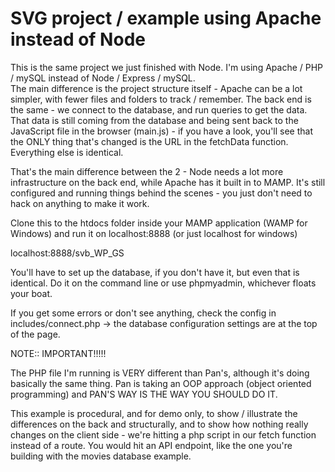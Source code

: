# SVG project / example using Apache instead of Node

This is the same project we just finished with Node. I'm using Apache / PHP / mySQL instead of Node / Express / mySQL.  
The main difference is the project structure itself - Apache can be a lot simpler, with fewer files and folders to track / remember. The back end is the same - we connect to the database, and run queries to get the data. That data is still coming from the database and being sent back to the JavaScript file in the browser (main.js) - if you have a look, you'll see that the ONLY thing that's changed is the URL in the fetchData function. Everything else is identical.

That's the main difference between the 2 - Node needs a lot more infrastructure on the back end, while Apache has it built in to MAMP. It's still configured and running things behind the scenes - you just don't need to hack on anything to make it work.

Clone this to the htdocs folder inside your MAMP application (WAMP for Windows) and run it on localhost:8888 (or just localhost for windows)

localhost:8888/svb_WP_GS

You'll have to set up the database, if you don't have it, but even that is identical. Do it on the command line or use phpmyadmin, whichever floats your boat.

If you get some errors or don't see anything, check the config in includes/connect.php -> the database configuration settings are at the top of the page.

NOTE:: IMPORTANT!!!!!

The PHP file I'm running is VERY different than Pan's, although it's doing basically the same thing. Pan is taking an OOP approach (object oriented programming) and PAN'S WAY IS THE WAY YOU SHOULD DO IT.

This example is procedural, and for demo only, to show / illustrate the differences on the back and structurally, and to show how nothing really changes on the client side - we're hitting a php script in our fetch function instead of a route. You would hit an API endpoint, like the one you're building with the movies database example.
